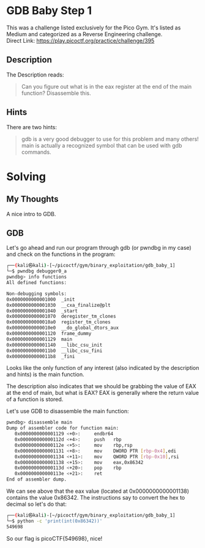 # GDB Baby Step 1
This was a challenge listed exclusively for the Pico Gym.  It's listed as Medium and categorized as a Reverse Engineering challenge.  
Direct Link:  https://play.picoctf.org/practice/challenge/395

## Description
The Description reads:
> Can you figure out what is in the eax register at the end of the main function?
> Disassemble this.

## Hints
There are two hints:
> gdb is a very good debugger to use for this problem and many others!
> main is actually a recognized symbol that can be used with gdb commands.

# Solving
## My Thoughts
A nice intro to GDB.

## GDB
Let's go ahead and run our program through gdb (or pwndbg in my case) and check on the functions in the program:

``` bash
┌──(kali㉿kali)-[~/picoctf/gym/binary_exploitation/gdb_baby_1]
└─$ pwndbg debugger0_a
pwndbg> info functions
All defined functions:

Non-debugging symbols:
0x0000000000001000  _init
0x0000000000001030  __cxa_finalize@plt
0x0000000000001040  _start
0x0000000000001070  deregister_tm_clones
0x00000000000010a0  register_tm_clones
0x00000000000010e0  __do_global_dtors_aux
0x0000000000001120  frame_dummy
0x0000000000001129  main
0x0000000000001140  __libc_csu_init
0x00000000000011b0  __libc_csu_fini
0x00000000000011b8  _fini
```

Looks like the only function of any interest (also indicated by the description and hints) is the main function.  

The description also indicates that we should be grabbing the value of EAX at the end of main, but what is EAX?  EAX is generally where the return value of a function is stored.

Let's use GDB to disassemble the main function:

``` bash
pwndbg> disassemble main
Dump of assembler code for function main:
   0x0000000000001129 <+0>:     endbr64
   0x000000000000112d <+4>:     push   rbp
   0x000000000000112e <+5>:     mov    rbp,rsp
   0x0000000000001131 <+8>:     mov    DWORD PTR [rbp-0x4],edi
   0x0000000000001134 <+11>:    mov    QWORD PTR [rbp-0x10],rsi
   0x0000000000001138 <+15>:    mov    eax,0x86342
   0x000000000000113d <+20>:    pop    rbp
   0x000000000000113e <+21>:    ret
End of assembler dump.
```

We can see above that the eax value (located at 0x0000000000001138) contains the value 0x86342.  The instructions say to convert the hex to decimal so let's do that:

``` bash
┌──(kali㉿kali)-[~/picoctf/gym/binary_exploitation/gdb_baby_1]
└─$ python -c 'print(int(0x86342))'
549698
```

So our flag is picoCTF{549698}, nice!
